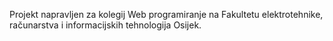 Projekt napravljen za kolegij Web programiranje na Fakultetu elektrotehnike, računarstva i informacijskih tehnologija Osijek.
